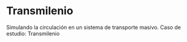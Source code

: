 Transmilenio
============

Simulando la circulación en un sistema de transporte masivo. Caso de estudio: Transmilenio
